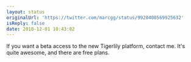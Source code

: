 ```yaml
---
layout: status
originalUrl: 'https://twitter.com/marcgg/status/9920400569925632'
isReply: false
date: 2010-12-01 10:43:02
---
```


If you want a beta access to the new Tigerlily platform, contact me. It's quite awesome, and there are free plans.
